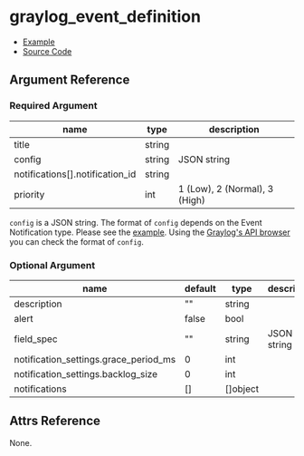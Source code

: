 # graylog_event_definition

* [Example](https://github.com/suzuki-shunsuke/go-graylog/blob/master/terraform/example/v0.12/event_definition.tf)
* [Source Code](https://github.com/suzuki-shunsuke/go-graylog/blob/master/terraform/graylog/resource_event_definition.go)

## Argument Reference

### Required Argument

name | type | description
--- | --- | ---
title | string |
config | string | JSON string
notifications[].notification_id | string |
priority | int | 1 (Low), 2 (Normal), 3 (High)

`config` is a JSON string.
The format of `config` depends on the Event Notification type.
Please see the [example](https://github.com/suzuki-shunsuke/go-graylog/blob/master/terraform/example/v0.12/event_definition.tf).
Using the [Graylog's API browser](https://docs.graylog.org/en/3.1/pages/configuration/rest_api.html) you can check the format of `config`.

### Optional Argument

name | default | type | description
--- | --- | --- | ---
description | "" | string |
alert | false | bool |
field_spec | "" | string | JSON string
notification_settings.grace_period_ms | 0 | int |
notification_settings.backlog_size | 0 | int |
notifications | [] | []object |

## Attrs Reference

None.
